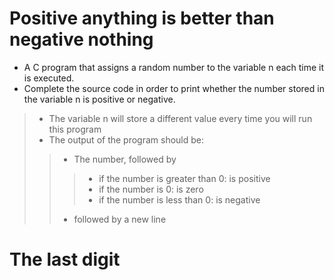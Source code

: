 # Positive anything is better than negative nothing
* A C program that assigns a random number to the variable n each time it is executed.
* Complete the source code in order to print whether the number stored in the variable n is positive or negative.
> * The variable n will store a different value every time you will run this program
> * The output of the program should be:
> > * The number, followed by
> > > * if the number is greater than 0: is positive
> > > * if the number is 0: is zero
> > > * if the number is less than 0: is negative
> > * followed by a new line

# The last digit

